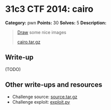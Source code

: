 # 31c3 CTF 2014: cairo

**Category:** pwn
**Points:** 30
**Solves:** 5
**Description:**

> [Draw](http://188.40.18.72:8000/) some nice images
>
> [cairo.tar.gz](cairo.tar.gz)

## Write-up

(TODO)

## Other write-ups and resources

* Challenge source: [source.tar.gz](source.tar.gz)
* Challenge exploit: [exploit.py](exploit.py)
